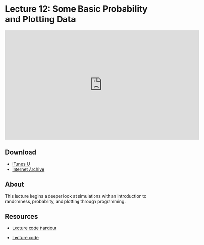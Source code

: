 # Lecture 12: Some Basic Probability and Plotting Data

<iframe width="640" height="360" src="http://www.youtube.com/embed/hGQw3KJ7i6Q?feature=player_detailpage" frameborder="0" allowfullscreen></iframe>

## Download

- [iTunes U](http://itunes.apple.com/us/itunes-u/lecture-13-some-basic-probability/id499270153?i=110101042)
- [Internet Archive](http://www.archive.org/download/MIT6.00SCS11/MIT6_00SCS11_lec13_300k.mp4)

## About

This lecture begins a deeper look at simulations with an introduction to randomness, probability, and plotting through programming.



## Resources

- [Lecture code handout](http://ocw.mit.edu/courses/electrical-engineering-and-computer-science/6-00sc-introduction-to-computer-science-and-programming-spring-2011/unit-2/lecture-13-some-basic-probability-and-plotting-data/MIT6_00SCS11_lec13.pdf)

- [Lecture code](http://ocw.mit.edu/courses/electrical-engineering-and-computer-science/6-00sc-introduction-to-computer-science-and-programming-spring-2011/unit-2/lecture-13-some-basic-probability-and-plotting-data/lec13.py)



<script>
function hide(id)
{
    document.getElementById(id).style.display = 'none';
}

function show(id)
{
    document.getElementById(id).style.display = 'block';
}
</script>




